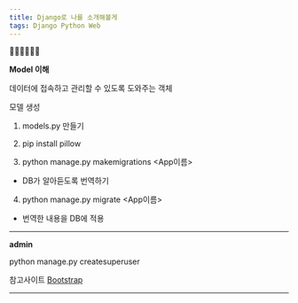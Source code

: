 ```yaml
---
title: Django로 나를 소개해볼게
tags: Django Python Web
---
```


:ghost::ghost::ghost::star2::star2::star2:

**Model 이해**

데이터에 접속하고 관리할 수 있도록 도와주는 객체 

모델 생성

1. models.py 만들기

2. pip install pillow

3. python manage.py makemigrations <App이름>
  - DB가 알아듣도록 번역하기
4. python manage.py migrate <App이름>
  - 번역한 내용을 DB에 적용

-------------
**admin**

python manage.py createsuperuser



참고사이트 [Bootstrap](https://getbootstrap.com/)
<!--more-->

---
